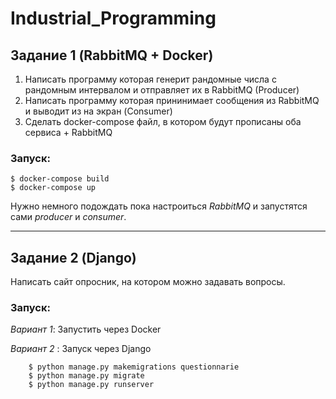 # Industrial_Programming

## Задание 1 (RabbitMQ + Docker)
1. Написать программу которая генерит рандомные числа с рандомным интервалом и отправляет их в RabbitMQ (Producer)
2. Написать программу которая прининимает сообщения из RabbitMQ и выводит из на экран (Consumer)
3. Сделать docker-compose файл, в котором будут прописаны оба сервиса + RabbitMQ  

### Запуск:   
```
$ docker-compose build
$ docker-compose up
```  
Нужно немного подождать пока настроиться <i>RabbitMQ</i> и запустятся сами <i>producer</i> и <i>consumer</i>.

---
## Задание 2 (Django)
Написать сайт опросник, на котором можно задавать вопросы. 
### Запуск:
_Вариант 1_: Запустить через Docker

_Вариант 2_ : Запуск через Django
```
    $ python manage.py makemigrations questionnarie
    $ python manage.py migrate
    $ python manage.py runserver 
```